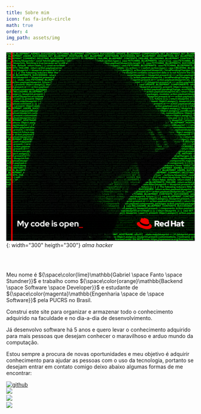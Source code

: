 ```yaml
---
title: Sobre mim
icon: fas fa-info-circle
math: true
order: 4
img_path: assets/img
---
```


![Image](https://github.com/F4NT0/N3RD/blob/main/assets/img/about/open_source.png){: width="300" heigth="300"}
_alma hacker_

<br>
<br>

Meu nome é ${\space\color{lime}\mathbb{Gabriel \space Fanto \space Stundner}}$ e trabalho como ${\space\color{orange}\mathbb{Backend \space Software \space Developer}}$ e estudante de ${\space\color{magenta}\mathbb{Engenharia \space de \space Software}}$ pela PUCRS no Brasil.

Construi este site para organizar e armazenar todo o conhecimento adquirido na faculdade e no dia-a-dia de desenvolvimento.

Já desenvolvo software há 5 anos e quero levar o conhecimento adquirido para mais pessoas que desejam conhecer o maravilhoso e arduo mundo da computação.

Estou sempre a procura de novas oportunidades e meu objetivo é adquirir conhecimento para ajudar as pessoas com o uso da tecnologia, portanto se desejam entrar em contato comigo deixo abaixo algumas formas de me encontrar:


[![github](https://img.shields.io/badge/GitHub-100000?style=for-the-badge&logo=github&logoColor=white)](https://github.com/F4NT0)
<br>
[![](https://img.shields.io/badge/LinkedIn-0077B5?style=for-the-badge&logo=linkedin&logoColor=white)](https://www.linkedin.com/in/gabrielfantostundner/)
<br>
[![](https://img.shields.io/badge/Twitter-1DA1F2?style=for-the-badge&logo=twitter&logoColor=white)](https://twitter.com/GABRIELFANTO)
<br>
[![](https://img.shields.io/badge/Stack_Overflow-FE7A16?style=for-the-badge&logo=stack-overflow&logoColor=white)](https://stackoverflow.com/users/9780713/f4nt0)

